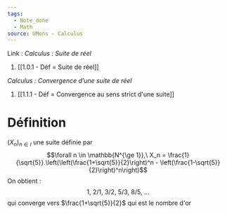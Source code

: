 ```yaml
---
tags:
  - Note_done
  - Math
source: UMons - Calculus
---
```


Link :
_Calculus : Suite de réel_
1. [[1.0.1 - Déf = Suite de réel]]

_Calculus : Convergence d’une suite de réel_
1. [[1.1.1 - Déf = Convergence au sens strict d'une suite]]

# Définition
$(X_n)_{n \in I}$ une suite définie par $$\forall n \in \mathbb{N^{\ge 1}},\ X_n = \frac{1}{\sqrt{5}}.\left(\left(\frac{1+\sqrt{5}}{2}\right)^n - \left(\frac{1-\sqrt{5}}{2}\right)^n\right)$$
On obtient : $$1,\ 2/1,\ 3/2,\ 5/3,\ 8/5,\ ...$$ qui converge vers $\frac{1+\sqrt{5}}{2}$ qui est le nombre d'or